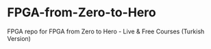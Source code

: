 # FPGA-from-Zero-to-Hero
FPGA repo for FPGA from Zero to Hero - Live &amp; Free Courses (Turkish Version)
